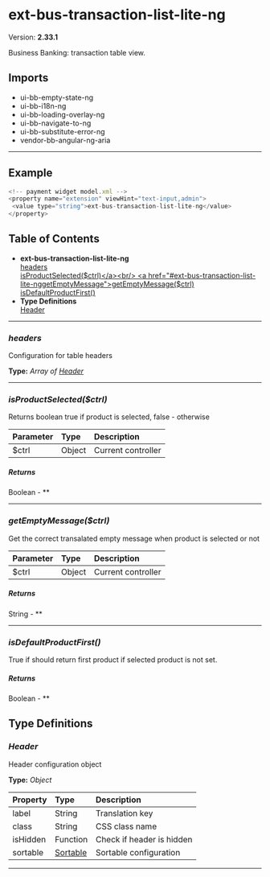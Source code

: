 # ext-bus-transaction-list-lite-ng


Version: **2.33.1**

Business Banking: transaction table view.

## Imports

* ui-bb-empty-state-ng
* ui-bb-i18n-ng
* ui-bb-loading-overlay-ng
* ui-bb-navigate-to-ng
* ui-bb-substitute-error-ng
* vendor-bb-angular-ng-aria

---

## Example

```javascript
<!-- payment widget model.xml -->
<property name="extension" viewHint="text-input,admin">
 <value type="string">ext-bus-transaction-list-lite-ng</value>
</property>
```

## Table of Contents
- **ext-bus-transaction-list-lite-ng**<br/>    <a href="#ext-bus-transaction-list-lite-ngheaders">headers</a><br/>    <a href="#ext-bus-transaction-list-lite-ngisProductSelected">isProductSelected($ctrl)</a><br/>    <a href="#ext-bus-transaction-list-lite-nggetEmptyMessage">getEmptyMessage($ctrl)</a><br/>    <a href="#ext-bus-transaction-list-lite-ngisDefaultProductFirst">isDefaultProductFirst()</a><br/>
- **Type Definitions**<br/>    <a href="#Header">Header</a><br/>

---
### <a name="ext-bus-transaction-list-lite-ngheaders"></a>*headers*

Configuration for table headers

**Type:** *Array of [Header](#Header)*


---

### <a name="ext-bus-transaction-list-lite-ngisProductSelected"></a>*isProductSelected($ctrl)*

Returns boolean true if product is selected, false - otherwise

| Parameter | Type | Description |
| :-- | :-- | :-- |
| $ctrl | Object | Current controller |

##### Returns

Boolean - **

---

### <a name="ext-bus-transaction-list-lite-nggetEmptyMessage"></a>*getEmptyMessage($ctrl)*

Get the correct transalated empty message when product is selected or not

| Parameter | Type | Description |
| :-- | :-- | :-- |
| $ctrl | Object | Current controller |

##### Returns

String - **

---

### <a name="ext-bus-transaction-list-lite-ngisDefaultProductFirst"></a>*isDefaultProductFirst()*

True if should return first product if selected product is not set.

##### Returns

Boolean - **

## Type Definitions


### <a name="Header"></a>*Header*

Header configuration object

**Type:** *Object*


| Property | Type | Description |
| :-- | :-- | :-- |
| label | String | Translation key |
| class | String | CSS class name |
| isHidden | Function | Check if header is hidden |
| sortable | [Sortable](#Sortable) | Sortable configuration |

---
